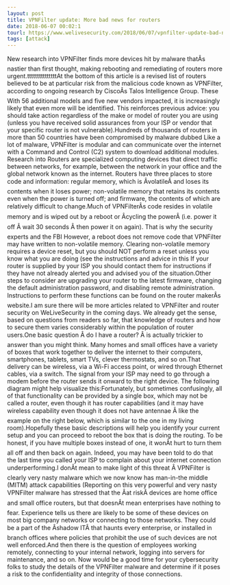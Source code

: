 ```yaml
---
layout: post
title: VPNFilter update: More bad news for routers
date: 2018-06-07 00:02:1
tourl: https://www.welivesecurity.com/2018/06/07/vpnfilter-update-bad-news-routers/
tags: [attack]
---
```

New research into VPNFilter finds more devices hit by malware thatÂs nastier than first thought, making rebooting and remediating of routers more urgent.tttttttttttttttAt the bottom of this article is a revised list of routers believed to be at particular risk from the malicious code known as VPNFilter, according to ongoing research by CiscoÂs Talos Intelligence Group. These With 56 additional models and five new vendors impacted, it is increasingly likely that even more will be identified. This reinforces previous advice: you should take action regardless of the make or model of router you are using (unless you have received solid assurances from your ISP or vendor that your specific router is not vulnerable).Hundreds of thousands of routers in more than 50 countries have been compromised by malware dubbed Like a lot of malware, VPNFilter is modular and can communicate over the internet with a Command and Control (C2) system to download additional modules. Research into Routers are specialized computing devices that direct traffic between networks, for example, between the network in your office and the global network known as the internet. Routers have three places to store code and information: regular memory, which is ÂvolatileÂ and loses its contents when it loses power; non-volatile memory that retains its contents even when the power is turned off; and firmware, the contents of which are relatively difficult to change.Much of VPNFilterÂs code resides in volatile memory and is wiped out by a reboot or Âcycling the powerÂ (i.e. power it off Â wait 30 seconds Â then power it on again). That is why the security experts and the FBI However, a reboot does not remove code that VPNFilter may have written to non-volatile memory. Clearing non-volatile memory requires a device reset, but you should NOT perform a reset unless you know what you are doing (see the instructions and advice in this If your router is supplied by your ISP you should contact them for instructions if they have not already alerted you and advised you of the situation.Other steps to consider are upgrading your router to the latest firmware, changing the default administration password, and disabling remote administration. Instructions to perform these functions can be found on the router makerÂs website.I am sure there will be more articles related to VPNFilter and router security on WeLiveSecurity in the coming days. We already get the sense, based on questions from readers so far, that knowledge of routers and how to secure them varies considerably within the population of router users.One basic question Â do I have a router? Â is actually trickier to answer than you might think. Many homes and small offices have a variety of boxes that work together to deliver the internet to their computers, smartphones, tablets, smart TVs, clever thermostats, and so on.That delivery can be wireless, via a Wi-Fi access point, or wired through Ethernet cables, via a switch. The signal from your ISP may need to go through a modem before the router sends it onward to the right device. The following diagram might help visualize this:Fortunately, but sometimes confusingly, all of that functionality can be provided by a single box, which may not be called a router, even though it has router capabilities (and it may have wireless capability even though it does not have antennae Â like the example on the right below, which is similar to the one in my living room).Hopefully these basic descriptions will help you identify your current setup and you can proceed to reboot the box that is doing the routing. To be honest, if you have multiple boxes instead of one, it wonÂt hurt to turn them all off and then back on again. Indeed, you may have been told to do that the last time you called your ISP to complain about your internet connection underperforming.I donÂt mean to make light of this threat Â VPNFilter is clearly very nasty malware which we now know has man-in-the middle (MITM) attack capabilities (Reporting on this very powerful and very nasty VPNFilter malware has stressed that the Âat riskÂ devices are home office and small office routers, but that doesnÂt mean enterprises have nothing to fear. Experience tells us there are likely to be some of these devices on most big company networks or connecting to those networks. They could be a part of the Âshadow ITÂ that haunts every enterprise, or installed in branch offices where policies that prohibit the use of such devices are not well enforced.And then there is the question of employees working remotely, connecting to your internal network, logging into servers for maintenance, and so on. Now would be a good time for your cybersecurity folks to study the details of the VPNFilter malware and determine if it poses a risk to the confidentiality and integrity of those connections.